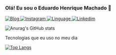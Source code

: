 ### Olá! Eu sou o Eduardo Henrique Machado 🧐

[![Blog](https://img.shields.io/badge/dev.edumachado-0A0A0A?style=for-the-badge&logo=devdotto&logoColor=white)
](https://www.edumachado.com)
[![Instagram](https://img.shields.io/badge/Instagram-E4405F?style=for-the-badge&logo=instagram&logoColor=white)
](https://www.instagram.com/eduardomachadoh/)
[![Linguage](https://img.shields.io/badge/JavaScript-323330?style=for-the-badge&logo=javascript&logoColor=F7DF1E)
](https://github.com/Edumachadoh)[![Linkedim](https://img.shields.io/badge/LinkedIn-0077B5?style=for-the-badge&logo=linkedin&logoColor=white)
](https://www.linkedin.com/in/eduardo-machado-742249242/)

![Anurag's GitHub stats](https://github-readme-stats.vercel.app/api?username=Edumachadoh&theme=great-gatsby&show_icons=true)


Tecnologias que eu uso no meu dia

[![Top Langs](https://github-readme-stats.vercel.app/api/top-langs/?username=Edumachadoh&layout=donut)](https://github.com/anuraghazra/github-readme-stats)


